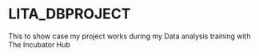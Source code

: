 # LITA_DBPROJECT
This to show case my project works during my Data analysis training with The Incubator Hub
